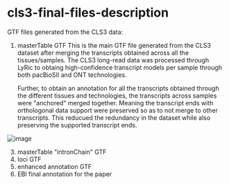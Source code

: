 # cls3-final-files-description
GTF files generated from the CLS3 data:
1. masterTable GTF
   This is the main GTF file generated from the CLS3 dataset after merging the transcripts obtained across all the tissues/samples.
   The CLS3 long-read data was processed through LyRic to obtaing high-confidence transcript models per sample through both pacBioSII and ONT technologies.

   Further, to obtain an annotation for all the transcripts obtained through the different tissues and technologies, the transcripts across samples were "anchored" merged together. Meaning the transcript ends with orthologonal data support were preserved so as to not merge to other transcripts. This reducued the redundancy in the dataset while also preserving the supported transcript ends.
   
![image](https://github.com/user-attachments/assets/bf9e231f-3592-4873-84b3-427395f8a568)

3. masterTable "intronChain" GTF
4. loci GTF
5. enhanced annotation GTF
6. EBI final annotation for the paper
   
